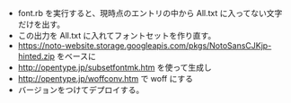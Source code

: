 - font.rb を実行すると、現時点のエントリの中から All.txt に入ってない文字だけを出す。
- この出力を All.txt に入れてフォントセットを作り直す。
- https://noto-website.storage.googleapis.com/pkgs/NotoSansCJKjp-hinted.zip をベースに
- http://opentype.jp/subsetfontmk.htm を使って生成し
- http://opentype.jp/woffconv.htm で woff にする
- バージョンをつけてデプロイする。
